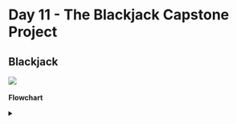 
# Day 11 - The Blackjack Capstone Project
## Blackjack

![](Black_Jack.gif)





**Flowchart**
<details><summary></summary>
<p>

![](blackjack_flowchart.png)
  
</p>
</details>

#
